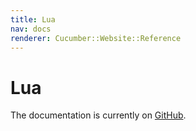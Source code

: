 ```yaml
---
title: Lua
nav: docs
renderer: Cucumber::Website::Reference
---
```


# Lua

The documentation is currently on [GitHub](https://github.com/cucumber/cucumber-lua).

